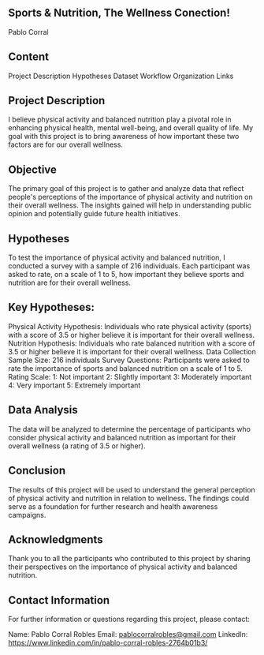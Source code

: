 ## Sports & Nutrition, The Wellness Conection!
Pablo Corral

## Content
Project Description
Hypotheses
Dataset
Workflow
Organization
Links

## Project Description
I believe physical activity and balanced nutrition play a pivotal role in enhancing physical health, mental well-being, and overall quality of life.
My goal with this project is to bring awareness of how important these two factors are for our overall wellness.


## Objective
The primary goal of this project is to gather and analyze data that reflect people's perceptions of the importance of physical activity and nutrition on their overall wellness. The insights gained will help in understanding public opinion and potentially guide future health initiatives.

## Hypotheses
To test the importance of physical activity and balanced nutrition, I conducted a survey with a sample of 216 individuals. Each participant was asked to rate, on a scale of 1 to 5, how important they believe sports and nutrition are for their overall wellness.

## Key Hypotheses:
Physical Activity Hypothesis: Individuals who rate physical activity (sports) with a score of 3.5 or higher believe it is important for their overall wellness.
Nutrition Hypothesis: Individuals who rate balanced nutrition with a score of 3.5 or higher believe it is important for their overall wellness.
Data Collection
Sample Size: 216 individuals
Survey Questions: Participants were asked to rate the importance of sports and balanced nutrition on a scale of 1 to 5.
Rating Scale:
1: Not important
2: Slightly important
3: Moderately important
4: Very important
5: Extremely important

## Data Analysis
The data will be analyzed to determine the percentage of participants who consider physical activity and balanced nutrition as important for their overall wellness (a rating of 3.5 or higher).

## Conclusion
The results of this project will be used to understand the general perception of physical activity and nutrition in relation to wellness. The findings could serve as a foundation for further research and health awareness campaigns.

## Acknowledgments
Thank you to all the participants who contributed to this project by sharing their perspectives on the importance of physical activity and balanced nutrition.

## Contact Information
For further information or questions regarding this project, please contact:

Name: Pablo Corral Robles
Email: pablocorralrobles@gmail.com
LinkedIn: https://www.linkedin.com/in/pablo-corral-robles-2764b01b3/
